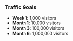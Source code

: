 ### Traffic Goals
- **Week 1**: 1,000 visitors
- **Month 1**: 10,000 visitors
- **Month 3**: 100,000 visitors
- **Month 6**: 1,000,000 visitors

